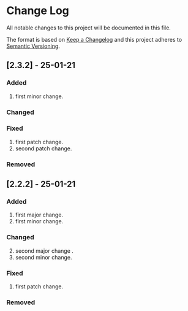 # Change Log
All notable changes to this project will be documented in this file.

The format is based on [Keep a Changelog](http://keepachangelog.com/)
and this project adheres to [Semantic Versioning](http://semver.org/).


## [2.3.2] - 25-01-21
### Added
1. first minor change.
### Changed
### Fixed
1. first patch change.
2. second patch change.
### Removed

## [2.2.2] - 25-01-21
### Added
1. first major change.
1. first minor change.
### Changed
2. second major change .
2. second minor change.
### Fixed
1. first patch change.
### Removed

